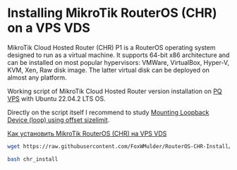 # Installing MikroTik RouterOS (CHR) on a VPS VDS

MikroTik Cloud Hosted Router (CHR) P1 is a RouterOS operating system designed to run as a virtual machine. It supports 64-bit x86 architecture and can be installed on most popular hypervisors: VMWare, VirtualBox, Hyper-V, KVM, Xen, Raw disk image. The latter virtual disk can be deployed on almost any platform.

Working script of MikroTik Cloud Hosted Router version installation on [PQ VPS](https://dieg.info/en/review/review-pq-perfect-quality-hosting/) with Ubuntu 22.04.2 LTS OS.

Directly on the script itself I recommend to study [Mounting Loopback Device (loop) using offset sizelimit](https://wiki.dieg.info/mount#montirovanie_loopback_device_loop_s_ispolzovanie_offset_sizelimit).

[Как установить MikroTik RouterOS (CHR) на VPS VDS](https://wiki.dieg.info/mikrotik_cloud_hosted_router)

```bash
wget https://raw.githubusercontent.com/FoxWMulder/RouterOS-CHR-Install/main/chr_install
```
```bash
bash chr_install
```

